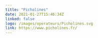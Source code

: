 ```yaml
---
title: "Picholines"
date: 2021-01-27T15:46:34Z
linked: false
logo: /images/operateurs/Picholines.svg
link: https://www.picholines.fr/
---
```

